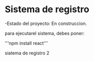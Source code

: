<h1>Sistema de registro</h1>


-Estado del proyecto: En construccion.

para ejecutarel sistema, debes poner:

'''npm install react'''

siatema de registro 2
